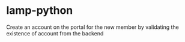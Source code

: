 # lamp-python
Create an account on the portal for the new member by validating the existence of account from the backend
